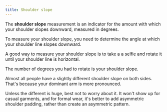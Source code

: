 ```yaml
---
title: Shoulder slope
---
```


The **shoulder slope** measurement is an indicator for the amount with which your shoulder slopes downward, measured in degrees.

To measure your shoulder slope, you need to determine the angle at which your shoulder line slopes downward.

A good way to measure your shoulder slope is to take a
a selfie and rotate it until your shoulder line is horizontal.

The number of degrees you had to rotate is your shoulder slope.

<Note>

Almost all people have a slightly different shoulder slope on both sides.
That's because your dominant arm is more pronounced.

Unless the different is huge, best not to worry about it.
It won't show up for casual garments, and for formal wear, it's better to add
asymmetric shoulder padding, rather than create an asymmetric pattern.

</Note>
